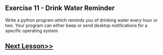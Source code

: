 ## Exercise 11 - Drink Water Reminder
Write a python program which reminds you of drinking water every hour or two. Your program can either beep or send desktop notifications for a specific operating system
## [Next Lesson>>](https://replit.com/@codewithharry/95-Day-95-Regular-Expressions)